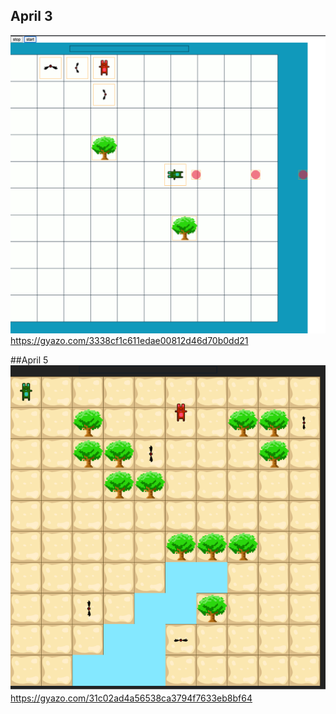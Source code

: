 ## April 3
![img.png](img.png)
https://gyazo.com/3338cf1c611edae00812d46d70b0dd21

##April 5
![img_1.png](img_1.png)
https://gyazo.com/31c02ad4a56538ca3794f7633eb8bf64